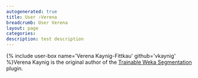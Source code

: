 ```yaml
---
autogenerated: true
title: User ›Verena
breadcrumb: User Verena
layout: page
categories: 
description: test description
---
```


{% include user-box name='Verena Kaynig-Fittkau' github='vkaynig' %}Verena Kaynig is the original author of the [Trainable Weka Segmentation](Trainable_Weka_Segmentation) plugin.
